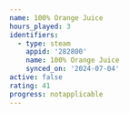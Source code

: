 ```yaml
---
name: 100% Orange Juice
hours_played: 3
identifiers:
  - type: steam
    appid: '282800'
    name: 100% Orange Juice
    synced_on: '2024-07-04'
active: false
rating: 41
progress: notapplicable
---
```


